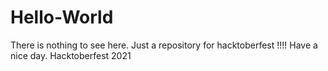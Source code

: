 # Hello-World
There is nothing to see here.
Just a repository for hacktoberfest !!!!
Have a nice day. 
Hacktoberfest 2021
